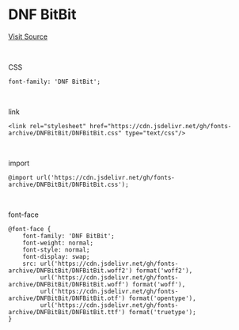 # DNF BitBit

[Visit Source](https://df.nexon.com/df/data/font)

&nbsp;

CSS

```
font-family: 'DNF BitBit';
```

&nbsp;

link

```
<link rel="stylesheet" href="https://cdn.jsdelivr.net/gh/fonts-archive/DNFBitBit/DNFBitBit.css" type="text/css"/>
```

&nbsp;

import

```
@import url('https://cdn.jsdelivr.net/gh/fonts-archive/DNFBitBit/DNFBitBit.css');
```

&nbsp;

font-face

```
@font-face {
    font-family: 'DNF BitBit';
    font-weight: normal;
    font-style: normal;
    font-display: swap;
    src: url('https://cdn.jsdelivr.net/gh/fonts-archive/DNFBitBit/DNFBitBit.woff2') format('woff2'),
         url('https://cdn.jsdelivr.net/gh/fonts-archive/DNFBitBit/DNFBitBit.woff') format('woff'),
         url('https://cdn.jsdelivr.net/gh/fonts-archive/DNFBitBit/DNFBitBit.otf') format('opentype'),
         url('https://cdn.jsdelivr.net/gh/fonts-archive/DNFBitBit/DNFBitBit.ttf') format('truetype');
}
```
